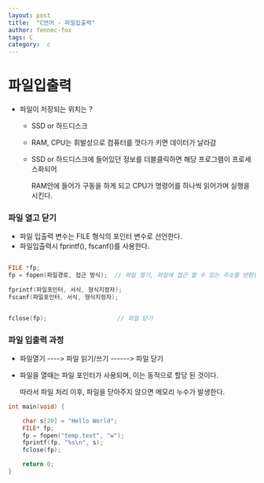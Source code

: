 ```yaml
---
layout: post
title:  "C언어 - 파일입출력"
author: fennec-fox
tags: C
category:  c
---
```



# 파일입출력



- 파일이 저장되는 위치는 ? 
  -  SSD or 하드디스크 

    - RAM, CPU는 휘발성으로 컴퓨터를 껏다가 키면 데이터가 날라감

    - SSD or 하드디스크에 들어있던 정보를 더블클릭하면 해당 프로그램이 프로세스화되어

      RAM안에 들어가 구동을 하게 되고 CPU가 명령어를 하나씩 읽어가며 실행을 시킨다. 

 



### 파일 열고 닫기

- 파일 입출력 변수는 FILE 형식의 포인터 변수로 선언한다.
- 파일입출력시 fprintf(), fscanf()를 사용한다.

```c

FILE *fp;
fp = fopen(파일경로, 접근 방식);  // 파일 열기, 파일에 접근 할 수 있는 주소를 반환함
 
fprintf(파일포인터, 서식, 형식지정자);
fscanf(파일포인터, 서식, 형식지정자);


fclose(fp);                    // 파일 닫기

```





### 파일 입출력 과정

- 파일열기 ---->   파일 읽기/쓰기   ------> 파일 닫기

- 파일을 열때는 파일 포인터가 사용되며, 이는 동적으로 할당 된 것이다. 

  따라서 파일 처리 이후, 파일을 닫아주지 않으면 메모리 누수가 발생한다. 



```c
int main(void) {

    char s[20] = "Hello World";
    FILE* fp;
    fp = fopen("temp.text", "w");
    fprintf(fp, "%s\n", s);
    fclose(fp);

    return 0;
}

```





